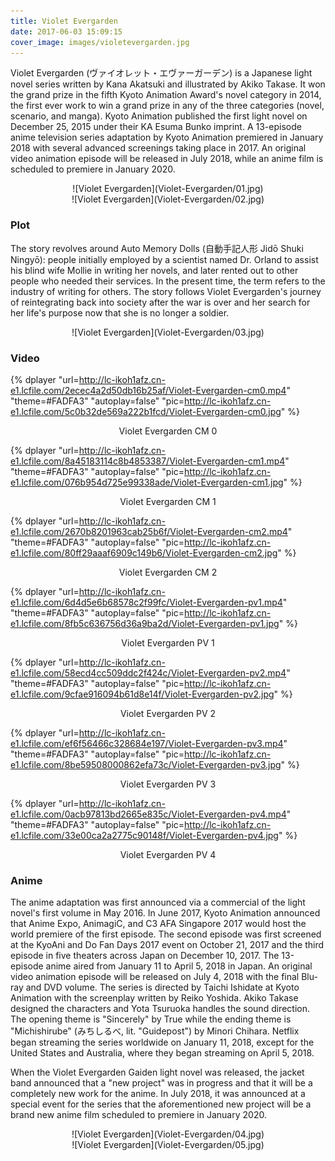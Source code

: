 ```yaml
---
title: Violet Evergarden
date: 2017-06-03 15:09:15
cover_image: images/violetevergarden.jpg
---
```

Violet Evergarden (ヴァイオレット・エヴァーガーデン) is a Japanese light novel series written by Kana Akatsuki and illustrated by Akiko Takase. It won the grand prize in the fifth Kyoto Animation Award's novel category in 2014, the first ever work to win a grand prize in any of the three categories (novel, scenario, and manga). Kyoto Animation published the first light novel on December 25, 2015 under their KA Esuma Bunko imprint.  A 13-episode anime television series adaptation by Kyoto Animation premiered in January 2018 with several advanced screenings taking place in 2017. An original video animation episode will be released in July 2018, while an anime film is scheduled to premiere in January 2020.

<center>![Violet Evergarden](Violet-Evergarden/01.jpg)</center>

<center>![Violet Evergarden](Violet-Evergarden/02.jpg)</center>

### Plot
The story revolves around Auto Memory Dolls (自動手記人形 Jidō Shuki Ningyō): people initially employed by a scientist named Dr. Orland to assist his blind wife Mollie in writing her novels, and later rented out to other people who needed their services. In the present time, the term refers to the industry of writing for others. The story follows Violet Evergarden's journey of reintegrating back into society after the war is over and her search for her life's purpose now that she is no longer a soldier.

<center>![Violet Evergarden](Violet-Evergarden/03.jpg)</center>

### Video
{% dplayer "url=http://lc-ikoh1afz.cn-e1.lcfile.com/2ecec4a2d50db16b25af/Violet-Evergarden-cm0.mp4"  "theme=#FADFA3" "autoplay=false" "pic=http://lc-ikoh1afz.cn-e1.lcfile.com/5c0b32de569a222b1fcd/Violet-Evergarden-cm0.jpg" %}
<center>Violet Evergarden CM 0</center>

{% dplayer "url=http://lc-ikoh1afz.cn-e1.lcfile.com/8a45183114c8b4853387/Violet-Evergarden-cm1.mp4"  "theme=#FADFA3" "autoplay=false" "pic=http://lc-ikoh1afz.cn-e1.lcfile.com/076b954d725e99338ade/Violet-Evergarden-cm1.jpg" %}
<center>Violet Evergarden CM 1</center>

{% dplayer "url=http://lc-ikoh1afz.cn-e1.lcfile.com/2670b8201963cab25b6f/Violet-Evergarden-cm2.mp4"  "theme=#FADFA3" "autoplay=false" "pic=http://lc-ikoh1afz.cn-e1.lcfile.com/80ff29aaaf6909c149b6/Violet-Evergarden-cm2.jpg" %}
<center>Violet Evergarden CM 2</center>

{% dplayer "url=http://lc-ikoh1afz.cn-e1.lcfile.com/6d4d5e6b68578c2f99fc/Violet-Evergarden-pv1.mp4"  "theme=#FADFA3" "autoplay=false" "pic=http://lc-ikoh1afz.cn-e1.lcfile.com/8fb5c636756d36a9ba2d/Violet-Evergarden-pv1.jpg" %}
<center>Violet Evergarden PV 1</center>

{% dplayer "url=http://lc-ikoh1afz.cn-e1.lcfile.com/58ecd4cc509ddc2f424c/Violet-Evergarden-pv2.mp4"  "theme=#FADFA3" "autoplay=false" "pic=http://lc-ikoh1afz.cn-e1.lcfile.com/9cfae916094b61d8e14f/Violet-Evergarden-pv2.jpg" %}
<center>Violet Evergarden PV 2</center>


{% dplayer "url=http://lc-ikoh1afz.cn-e1.lcfile.com/ef6f56466c328684e197/Violet-Evergarden-pv3.mp4"  "theme=#FADFA3" "autoplay=false" "pic=http://lc-ikoh1afz.cn-e1.lcfile.com/8be59508000862efa73c/Violet-Evergarden-pv3.jpg" %}
<center>Violet Evergarden PV 3</center>

{% dplayer "url=http://lc-ikoh1afz.cn-e1.lcfile.com/0acb97813bd2665e835c/Violet-Evergarden-pv4.mp4"  "theme=#FADFA3" "autoplay=false" "pic=http://lc-ikoh1afz.cn-e1.lcfile.com/33e00ca2a2775c90148f/Violet-Evergarden-pv4.jpg" %}
<center>Violet Evergarden PV 4</center>

### Anime
The anime adaptation was first announced via a commercial of the light novel's first volume in May 2016. In June 2017, Kyoto Animation announced that Anime Expo, AnimagiC, and C3 AFA Singapore 2017 would host the world premiere of the first episode. The second episode was first screened at the KyoAni and Do Fan Days 2017 event on October 21, 2017 and the third episode in five theaters across Japan on December 10, 2017. The 13-episode anime aired from January 11 to April 5, 2018 in Japan. An original video animation episode will be released on July 4, 2018 with the final Blu-ray and DVD volume. The series is directed by Taichi Ishidate at Kyoto Animation with the screenplay written by Reiko Yoshida. Akiko Takase designed the characters and Yota Tsuruoka handles the sound direction. The opening theme is "Sincerely" by True while the ending theme is "Michishirube" (みちしるべ, lit. "Guidepost") by Minori Chihara. Netflix began streaming the series worldwide on January 11, 2018, except for the United States and Australia, where they began streaming on April 5, 2018.

When the Violet Evergarden Gaiden light novel was released, the jacket band announced that a "new project" was in progress and that it will be a completely new work for the anime. In July 2018, it was announced at a special event for the series that the aforementioned new project will be a brand new anime film scheduled to premiere in January 2020.

<center>![Violet Evergarden](Violet-Evergarden/04.jpg)</center>

<center>![Violet Evergarden](Violet-Evergarden/05.jpg)</center>